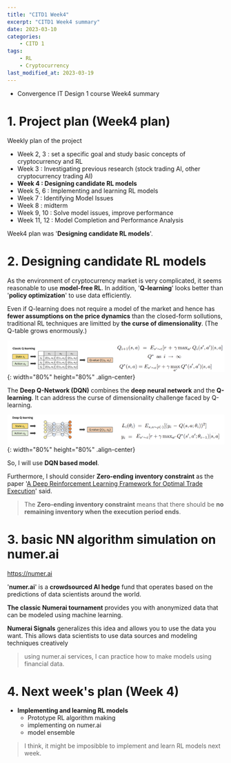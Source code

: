 ```yaml
---
title: "CITD1 Week4"
excerpt: "CITD1 Week4 summary"
date: 2023-03-10
categories:
    - CITD 1
tags:
    - RL
    - Cryptocurrency
last_modified_at: 2023-03-19
---
```

- Convergence IT Design 1 course Week4 summary


# 1. Project plan (Week4 plan)

Weekly plan of the project

- Week 2, 3 : set a specific goal and study basic concepts of cryptocurrency and RL
- Week 3 : Investigating previous research (stock trading AI, other cryptocurrency trading AI)
- **Week 4 : Designing candidate RL models**  
- Week 5, 6 : Implementing and learning RL models   
- Week 7 : Identifying Model Issues
- Week 8 : midterm
- Week 9, 10 : Solve model issues, improve performance
- Week 11, 12 : Model Completion and Performance Analysis

Week4 plan was '**Designing candidate RL models**'. 


# 2. Designing candidate RL models  
As the environment of cryptocurrency market is very complicated, it seems reasonable to use **model-free RL**. In addition, '**Q-learning**' looks better than '**policy optimization**' to use data efficiently.

Even if Q-learning does not require a model of the market and hence has **fewer assumptions on the price dynamics** than the closed-form sollutions, traditional RL techniques are limitted by **the curse of dimensionality**. (The Q-table grows enormously.)

![classic Q-learning](/assets/images/Q-learning.png){: width="80%" height="80%" .align-center}

The **Deep Q-Network (DQN)** combines the **deep neural network** and the **Q-learning**. It can address the curse of dimensionality challenge faced by Q-learning.

![Deep Q-learning](/assets/images/DQ-learning.png){: width="80%" height="80%" .align-center}

So, I will use **DQN based model**.

Furthermore, I should consider **Zero-ending inventory constraint** as the paper '[A Deep Reinforcement Learning Framework for Optimal Trade Execution](../DRL-for-execution)' said.  

> The **Zero-ending inventory constraint** means that there should be **no remaining inventory when the execution period ends**.


# 3. basic NN algorithm simulation on numer.ai

<https://numer.ai>

'**numer.ai**' is a **crowdsourced AI hedge** fund that operates based on the predictions of data scientists around the world.

**The classic Numerai tournament** provides you with anonymized data that can be modeled using machine learning. 

**Numerai Signals** generalizes this idea and allows you to use the data you want. This allows data scientists to use data sources and modeling techniques creatively

> using numer.ai services, I can practice how to make models using financial data.


# 4. Next week's plan (Week 4) 

- **Implementing and learning RL models**  
  - Prototype RL algorithm making  
  - implementing on numer.ai  
  - model ensemble  

> I think, it might be imposibble to implement and learn RL models next week. 

